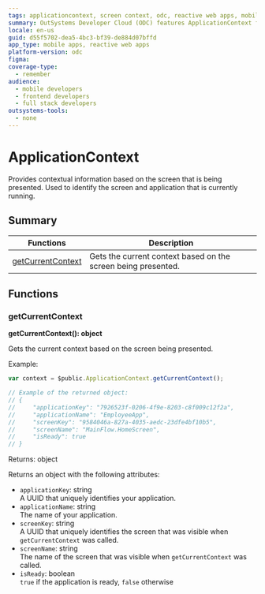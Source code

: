 ```yaml
---
tags: applicationcontext, screen context, odc, reactive web apps, mobile apps
summary: OutSystems Developer Cloud (ODC) features ApplicationContext for contextual details on the current screen, and application.
locale: en-us
guid: d55f5702-dea5-4bc3-bf39-de884d07bffd
app_type: mobile apps, reactive web apps
platform-version: odc
figma:
coverage-type:
  - remember
audience:
  - mobile developers
  - frontend developers
  - full stack developers
outsystems-tools:
  - none
---
```

# ApplicationContext

Provides contextual information based on the screen that is being presented. Used to identify the screen and application that is currently running.

## Summary

|Functions|Description|
|---|---|
|[getCurrentContext](#getCurrentContext)|Gets the current context based on the screen being presented.|

## Functions

### getCurrentContext

**getCurrentContext(): object**

Gets the current context based on the screen being presented.

Example:

```javascript
var context = $public.ApplicationContext.getCurrentContext();

// Example of the returned object:
// {
//     "applicationKey": "7926523f-0206-4f9e-8203-c8f009c12f2a",
//     "applicationName": "EmployeeApp",
//     "screenKey": "9584046a-827a-4035-aedc-23dfe4bf10b5",
//     "screenName": "MainFlow.HomeScreen",
//     "isReady": true
// }
```

Returns: object

Returns an object with the following attributes: 
- `applicationKey`: string<br/>A UUID that uniquely identifies your application. 
- `applicationName`: string<br/>The name of your application.
- `screenKey`: string<br/>A UUID that uniquely identifies the screen that was visible when `getCurrentContext` was called. 
- `screenName`: string<br/>The name of the screen that was visible when `getCurrentContext` was called.
- `isReady`: boolean<br/>`true` if the application is ready, `false` otherwise

